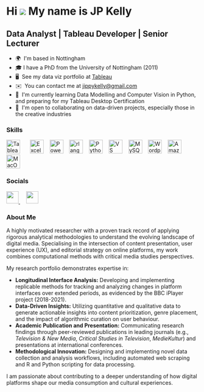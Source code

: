# Hi ![](https://user-images.githubusercontent.com/18350557/176309783-0785949b-9127-417c-8b55-ab5a4333674e.gif) My name is JP Kelly


## Data Analyst | Tableau Developer | Senior Lecturer

* 🌍  I'm based in Nottingham
* 🎓  I have a PhD from the University of Nottingham (2011)
* 🖥️  See my data viz portfolio at [Tableau](http://public.tableau.com/app/profile/jp.kelly8457/vizzes)
* ✉️  You can contact me at [jippykelly@gmail.com](mailto:jippykelly@gmail.com)
* 🧠  I'm currently learning Data Modelling and Computer Vision in Python, and preparing for my Tableau Desktop Certification
* 🤝  I'm open to collaborating on data-driven projects, especially those in the creative industries

### Skills

<p align="left">
<a href="https://www.tableau.com/" target="_blank" rel="noreferrer"><img src="https://cdn.worldvectorlogo.com/logos/tableau-software.svg" width="36" height="36" alt="Tableau" style="margin-right: 10px;"/></a>&nbsp;&nbsp;&nbsp;
<a href="https://www.microsoft.com/en-us/microsoft-365/excel" target="_blank"><img src="https://upload.wikimedia.org/wikipedia/commons/thumb/3/34/Microsoft_Office_Excel_%282019%E2%80%93present%29.svg/250px-Microsoft_Office_Excel_%282019%E2%80%93present%29.svg.png" width="36" height="36" alt="Excel" /></a>&nbsp;&nbsp;&nbsp;
<a href="https://powerbi.microsoft.com/" target="_blank"><img src="https://upload.wikimedia.org/wikipedia/commons/c/cf/New_Power_BI_Logo.svg" width="36" height="36" alt="Power BI" /></a>&nbsp;&nbsp;&nbsp;
<a href="https://www.r-project.org/" target="_blank" rel="noreferrer"><img src="https://raw.githubusercontent.com/danielcranney/readme-generator/main/public/icons/skills/rlang-colored.svg" width="36" height="36" alt="rlang" /></a>&nbsp;&nbsp;&nbsp;
<a href="https://www.python.org/" target="_blank" rel="noreferrer"><img src="https://raw.githubusercontent.com/danielcranney/readme-generator/main/public/icons/skills/python-colored.svg" width="36" height="36" alt="Python" /></a>&nbsp;&nbsp;&nbsp;
<a href="https://code.visualstudio.com/" target="_blank" rel="noreferrer"><img src="https://raw.githubusercontent.com/danielcranney/readme-generator/main/public/icons/skills/visualstudiocode.svg" width="36" height="36" alt="VS Code" /></a>&nbsp;&nbsp;&nbsp;
<a href="https://www.mysql.com/" target="_blank" rel="noreferrer"><img src="https://raw.githubusercontent.com/danielcranney/readme-generator/main/public/icons/skills/mysql-colored.svg" width="36" height="36" alt="MySQL" /></a>&nbsp;&nbsp;&nbsp;
<a href="https://wordpress.com" target="_blank" rel="noreferrer"><img src="https://raw.githubusercontent.com/danielcranney/readme-generator/main/public/icons/skills/wordpress-colored.svg" width="36" height="36" alt="Wordpress" /></a>&nbsp;&nbsp;&nbsp;
<a href="https://azure.microsoft.com/en-us/" target="_blank" rel="noreferrer"><img src="https://upload.wikimedia.org/wikipedia/commons/thumb/f/fa/Microsoft_Azure.svg/250px-Microsoft_Azure.svg.png" width="36" height="36" alt="Amazon Web Services" /></a>&nbsp;&nbsp;&nbsp;
<a href="https://apple.com" target="_blank" rel="noreferrer"><img src="https://raw.githubusercontent.com/danielcranney/readme-generator/main/public/icons/skills/macos-colored.svg" width="36" height="36" alt="MacOS" /></a>
</p>


### Socials

<p align="left"> <a href="https://www.linkedin.com/in/drjpkelly" target="_blank" rel="noreferrer"> <picture> <source media="(prefers-color-scheme: dark)" srcset="https://raw.githubusercontent.com/danielcranney/readme-generator/main/public/icons/socials/linkedin-dark.svg" /> <source media="(prefers-color-scheme: light)" srcset="https://raw.githubusercontent.com/danielcranney/readme-generator/main/public/icons/socials/linkedin.svg" /> <img src="https://raw.githubusercontent.com/danielcranney/readme-generator/main/public/icons/socials/linkedin.svg" width="32" height="32" /> </picture> </a>&nbsp;&nbsp;&nbsp;
<a href="https://www.x.com/jippykelly" target="_blank" rel="noreferrer"> <picture> <source media="(prefers-color-scheme: dark)" srcset="https://raw.githubusercontent.com/danielcranney/readme-generator/main/public/icons/socials/twitter-dark.svg" /> <source media="(prefers-color-scheme: light)" srcset="https://raw.githubusercontent.com/danielcranney/readme-generator/main/public/icons/socials/twitter.svg" /> <img src="https://raw.githubusercontent.com/danielcranney/readme-generator/main/public/icons/socials/twitter.svg" width="32" height="32" /> </picture> </a></p>

### About Me

A highly motivated researcher with a proven track record of applying rigorous analytical methodologies to understand the evolving landscape of digital media. Specialising in the intersection of content presentation, user experience (UX), and editorial strategy on online platforms, my work combines computational methods with critical media studies perspectives.

My research portfolio demonstrates expertise in:

* **Longitudinal Interface Analysis:** Developing and implementing replicable methods for tracking and analyzing changes in platform interfaces over extended periods, as evidenced by the BBC iPlayer project (2018-2021).
* **Data-Driven Insights:** Utilizing quantitative and qualitative data to generate actionable insights into content prioritization, genre placement, and the impact of algorithmic curation on user behaviour.
* **Academic Publication and Presentation:** Communicating research findings through peer-reviewed publications in leading journals (e.g., *Television & New Media*, *Critical Studies in Television*, *MedieKultur*) and presentations at international conferences.
* **Methodological Innovation:** Designing and implementing novel data collection and analysis workflows, including automated web scraping and R and Python scripting for data processing.

I am passionate about contributing to a deeper understanding of how digital platforms shape our media consumption and cultural experiences.
